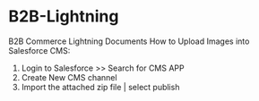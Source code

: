 # B2B-Lightning
B2B Commerce Lightning Documents
How to Upload Images into Salesforce CMS:
1. Login to Salesforce >> Search for CMS APP
2. Create New CMS channel
3. Import the attached zip file | select publish 
